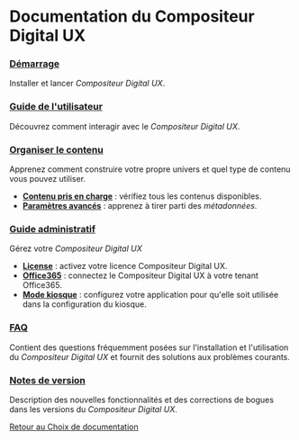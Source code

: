# Documentation du Compositeur Digital UX

### [Démarrage](gettingstarted/index.md)
Installer et lancer *Compositeur Digital UX*.

### [Guide de l'utilisateur](user_guide/index.md)
Découvrez comment interagir avec le *Compositeur Digital UX*.  

### [Organiser le contenu](organise_content/index.md)
Apprenez comment construire votre propre univers et quel type de contenu vous pouvez utiliser.

* [**Contenu pris en charge**](organise_content/supported_content/index.md) : vérifiez tous les contenus disponibles.
* [**Paramètres avancés**](organise_content/advanced_setting.md) : apprenez à tirer parti des *métadonnées*.

### [Guide administratif](administrative_guide/index.md)
Gérez votre *Compositeur Digital UX*

* [**License**](administrative_guide/index.md#compositeur-digital-ux-license) : activez votre licence Compositeur Digital UX.
* [**Office365**](administrative_guide/index.md#office365-account) : connectez le Compositeur Digital UX à votre tenant Office365.
* [**Mode kiosque**](administrative_guide/index.md#kiosk-mode) : configurez votre application pour qu'elle soit utilisée dans la configuration du kiosque.

### [FAQ](FAQ/index.md)
Contient des questions fréquemment posées sur l'installation et l'utilisation du *Compositeur Digital UX* et fournit des solutions aux problèmes courants.

### [Notes de version](release_notes/index.md)
Description des nouvelles fonctionnalités et des corrections de bogues dans les versions du *Compositeur Digital UX*.  

[Retour au Choix de documentation](../../index.md)
